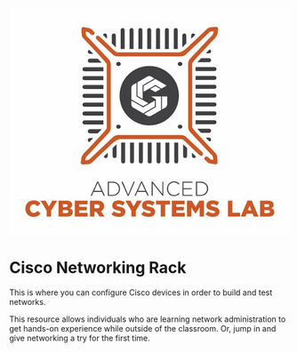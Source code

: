 ![ACSL Logo](../ACSL_Logo-Full_Color600x488.jpg)


# Cisco Networking Rack

This is where you can configure Cisco devices in order to build and test networks. 
 
This resource allows individuals who are learning network administration to get hands-on experience while outside of the classroom. Or, jump in and give networking a try for the first time.
